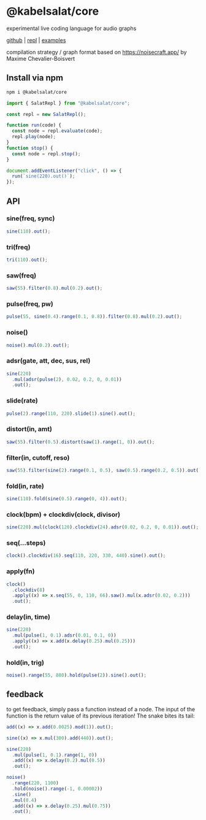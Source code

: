# @kabelsalat/core

experimental live coding language for audio graphs

[github](https://github.com/felixroos/kabelsalat) | [repl](https://felixroos.github.io/kabelsalat/) | [examples](https://github.com/felixroos/kabelsalat?tab=readme-ov-file#examples)

compilation strategy / graph format based on <https://noisecraft.app/> by Maxime Chevalier-Boisvert

## Install via npm

```sh
npm i @kabelsalat/core
```

```js
import { SalatRepl } from "@kabelsalat/core";

const repl = new SalatRepl();

function run(code) {
  const node = repl.evaluate(code);
  repl.play(node);
}
function stop() {
  const node = repl.stop();
}

document.addEventListener("click", () => {
  run(`sine(220).out()`);
});
```

## API

### sine(freq, sync)

```js
sine(110).out();
```

### tri(freq)

```js
tri(110).out();
```

### saw(freq)

```js
saw(55).filter(0.8).mul(0.2).out();
```

### pulse(freq, pw)

```js
pulse(55, sine(0.4).range(0.1, 0.8)).filter(0.8).mul(0.2).out();
```

### noise()

```js
noise().mul(0.2).out();
```

### adsr(gate, att, dec, sus, rel)

```js
sine(220)
  .mul(adsr(pulse(2), 0.02, 0.2, 0, 0.01))
  .out();
```

### slide(rate)

```js
pulse(2).range(110, 220).slide(1).sine().out();
```

### distort(in, amt)

```js
saw(55).filter(0.5).distort(saw(1).range(1, 0)).out();
```

### filter(in, cutoff, reso)

```js
saw(55).filter(sine(2).range(0.1, 0.5), saw(0.5).range(0.2, 0.5)).out();
```

### fold(in, rate)

```js
sine(110).fold(sine(0.5).range(0, 4)).out();
```

### clock(bpm) + clockdiv(clock, divisor)

```js
sine(220).mul(clock(120).clockdiv(24).adsr(0.02, 0.2, 0, 0.01)).out();
```

### seq(...steps)

```js
clock().clockdiv(16).seq(110, 220, 330, 440).sine().out();
```

### apply(fn)

```js
clock()
  .clockdiv(8)
  .apply((x) => x.seq(55, 0, 110, 66).saw().mul(x.adsr(0.02, 0.2)))
  .out();
```

### delay(in, time)

```js
sine(220)
  .mul(pulse(1, 0.1).adsr(0.01, 0.1, 0))
  .apply((x) => x.add(x.delay(0.25).mul(0.25)))
  .out();
```

### hold(in, trig)

```js
noise().range(55, 880).hold(pulse(2)).sine().out();
```

## feedback

to get feedback, simply pass a function instead of a node. The input of the function is the return value of its previous iteration! The snake bites its tail:

```js
add((x) => x.add(0.0025).mod(1)).out();
```

```js
sine((x) => x.mul(300).add(440)).out();
```

```js
sine(220)
  .mul(pulse(1, 0.1).range(1, 0))
  .add((x) => x.delay(0.2).mul(0.5))
  .out();
```

```js
noise()
  .range(220, 1100)
  .hold(noise().range(-1, 0.00002))
  .sine()
  .mul(0.4)
  .add((x) => x.delay(0.25).mul(0.75))
  .out();
```

